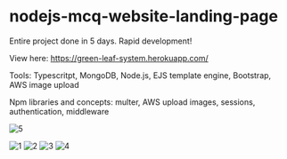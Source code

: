 # nodejs-mcq-website-landing-page

Entire project done in 5 days. Rapid development!

View here: https://green-leaf-system.herokuapp.com/

Tools: Typescritpt, MongoDB, Node.js, EJS template engine, Bootstrap, AWS image upload

Npm libraries and concepts: multer, AWS upload images, sessions, authentication, middleware

![5](https://user-images.githubusercontent.com/52366079/163014861-9941b4c0-d33a-41c2-911e-f200083340e8.png)

![1](https://user-images.githubusercontent.com/52366079/163014837-ba4b5589-a7ee-490e-887b-e162968996a8.png)
![2](https://user-images.githubusercontent.com/52366079/163014847-8a88b826-f4d3-4bc2-bef1-1ba206d470af.png)
![3](https://user-images.githubusercontent.com/52366079/163014853-c56760b8-93ce-4826-ba77-90fa59d3cc45.png)
![4](https://user-images.githubusercontent.com/52366079/163014858-687caae3-adfc-43c3-acfb-c80baa6119ca.png)
